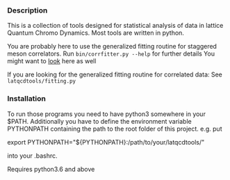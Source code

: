 ### Description

This is a collection of tools designed for statistical analysis of data in lattice Quantum Chromo Dynamics.
Most tools are written in python.

You are probably here to use the generalized fitting routine for staggered meson correlators.
Run `bin/corrfitter.py --help` for further details
You might want to [look](https://pub.uni-bielefeld.de/download/2936264/2936265/thesis_sandmeyer.pdf) here as well

If you are looking for the generalized fitting routine for correlated data: See `latqcdtools/fitting.py`

### Installation
To run those programs you need to have python3 somewhere in your $PATH.
Additionally you have to define the environment variable PYTHONPATH containing the path
to the root folder of this project.
e.g. put

export PYTHONPATH="${PYTHONPATH}:/path/to/your/latqcdtools/"

into your .bashrc.

Requires python3.6 and above
  
